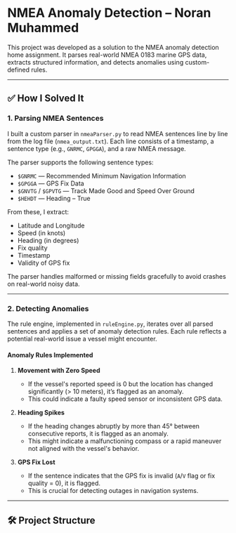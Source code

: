 # NMEA Anomaly Detection – Noran Muhammed

This project was developed as a solution to the NMEA anomaly detection home assignment. It parses real-world NMEA 0183 marine GPS data, extracts structured information, and detects anomalies using custom-defined rules.

---

## ✅ How I Solved It

### 1. Parsing NMEA Sentences

I built a custom parser in `nmeaParser.py` to read NMEA sentences line by line from the log file (`nmea_output.txt`). Each line consists of a timestamp, a sentence type (e.g., `GNRMC`, `GPGGA`), and a raw NMEA message.

The parser supports the following sentence types:

- `$GNRMC` — Recommended Minimum Navigation Information
- `$GPGGA` — GPS Fix Data
- `$GNVTG` / `$GPVTG` — Track Made Good and Speed Over Ground
- `$HEHDT` — Heading – True

From these, I extract:

- Latitude and Longitude
- Speed (in knots)
- Heading (in degrees)
- Fix quality
- Timestamp
- Validity of GPS fix

The parser handles malformed or missing fields gracefully to avoid crashes on real-world noisy data.

---

### 2. Detecting Anomalies

The rule engine, implemented in `ruleEngine.py`, iterates over all parsed sentences and applies a set of anomaly detection rules. Each rule reflects a potential real-world issue a vessel might encounter.

#### Anomaly Rules Implemented

1. **Movement with Zero Speed**

   - If the vessel's reported speed is 0 but the location has changed significantly (> 10 meters), it’s flagged as an anomaly.
   - This could indicate a faulty speed sensor or inconsistent GPS data.

2. **Heading Spikes**

   - If the heading changes abruptly by more than 45° between consecutive reports, it is flagged as an anomaly.
   - This might indicate a malfunctioning compass or a rapid maneuver not aligned with the vessel's behavior.

3. **GPS Fix Lost**
   - If the sentence indicates that the GPS fix is invalid (`A`/`V` flag or fix quality = 0), it is flagged.
   - This is crucial for detecting outages in navigation systems.

---

## 🛠️ Project Structure
